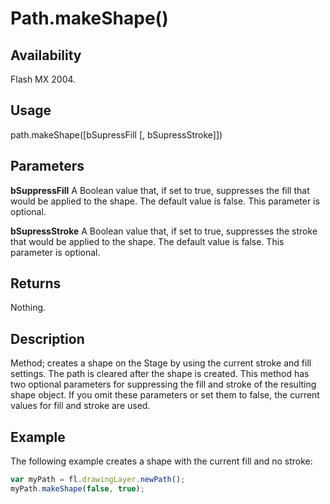 # Path.makeShape()

## Availability

Flash MX 2004.

## Usage

path.makeShape([bSupressFill [, bSupressStroke]])

## Parameters

**bSuppressFill** A Boolean value that, if set to true, suppresses the fill that would be applied to the shape. The default value is false. This parameter is optional.

**bSupressStroke** A Boolean value that, if set to true, suppresses the stroke that would be applied to the shape. The default value is false. This parameter is optional.

## Returns

Nothing.

## Description

Method; creates a shape on the Stage by using the current stroke and fill settings. The path is cleared after the shape is created. This method has two optional parameters for suppressing the fill and stroke of the resulting shape object. If you omit these parameters or set them to false, the current values for fill and stroke are used.

## Example

The following example creates a shape with the current fill and no stroke:

```javascript
var myPath = fl.drawingLayer.newPath();
myPath.makeShape(false, true);
```
